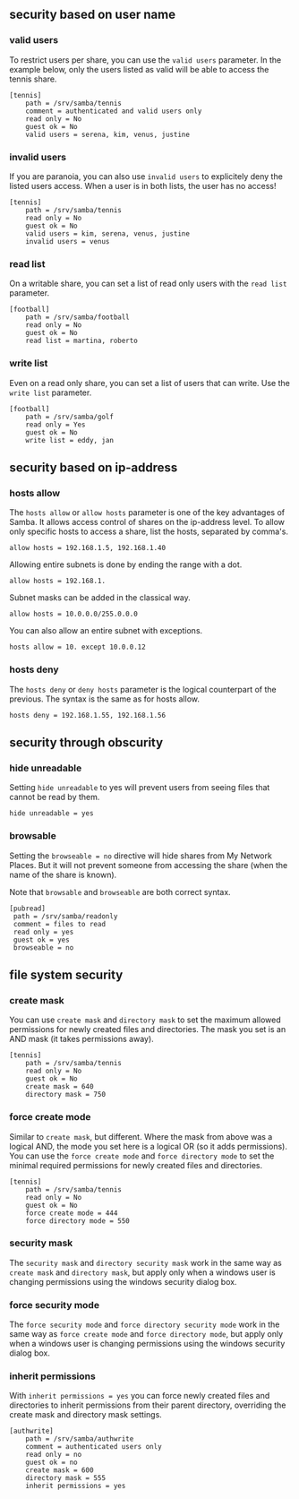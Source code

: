 ## security based on user name

### valid users

To restrict users per share, you can use the `valid users`
parameter. In the example below, only the users listed as valid will be
able to access the tennis share.

    [tennis]
        path = /srv/samba/tennis
        comment = authenticated and valid users only
        read only = No
        guest ok = No
        valid users = serena, kim, venus, justine 

### invalid users

If you are paranoia, you can also use `invalid users` to
explicitely deny the listed users access. When a user is in both lists,
the user has no access!

    [tennis]
        path = /srv/samba/tennis
        read only = No
        guest ok = No
        valid users = kim, serena, venus, justine
        invalid users = venus

### read list

On a writable share, you can set a list of read only users with the
`read list` parameter.

    [football]
        path = /srv/samba/football
        read only = No
        guest ok = No
        read list = martina, roberto

### write list

Even on a read only share, you can set a list of users that can write.
Use the `write list` parameter.

    [football]
        path = /srv/samba/golf
        read only = Yes
        guest ok = No
        write list = eddy, jan

## security based on ip-address

### hosts allow

The `hosts allow` or `allow hosts` parameter
is one of the key advantages of Samba. It allows access control of
shares on the ip-address level. To allow only specific hosts to access a
share, list the hosts, separated by comma's.

    allow hosts = 192.168.1.5, 192.168.1.40

Allowing entire subnets is done by ending the range with a dot.

    allow hosts = 192.168.1.

Subnet masks can be added in the classical way.

    allow hosts = 10.0.0.0/255.0.0.0

You can also allow an entire subnet with exceptions.

    hosts allow = 10. except 10.0.0.12

### hosts deny

The `hosts deny` or `deny hosts` parameter
is the logical counterpart of the previous. The syntax is the same as
for hosts allow.

    hosts deny = 192.168.1.55, 192.168.1.56

## security through obscurity

### hide unreadable

Setting `hide unreadable` to yes will prevent users from
seeing files that cannot be read by them.

    hide unreadable = yes

### browsable

Setting the `browseable = no` directive will hide shares
from My Network Places. But it will not prevent someone from accessing
the share (when the name of the share is known).

Note that `browsable` and `browseable` are both correct
syntax.

    [pubread]
     path = /srv/samba/readonly
     comment = files to read
     read only = yes
     guest ok = yes
     browseable = no

## file system security

### create mask

You can use `create mask` and
`directory mask` to set the maximum allowed permissions
for newly created files and directories. The mask you set is an AND mask
(it takes permissions away).

    [tennis]
        path = /srv/samba/tennis
        read only = No
        guest ok = No
        create mask = 640
        directory mask = 750

### force create mode

Similar to `create mask`, but different. Where the mask from above was a
logical AND, the mode you set here is a logical OR (so it adds
permissions). You can use the `force create mode` and
`force directory mode` to set the minimal required
permissions for newly created files and directories.

    [tennis]
        path = /srv/samba/tennis
        read only = No
        guest ok = No
        force create mode = 444
        force directory mode = 550

### security mask

The `security mask` and
`directory security mask` work in the same way as
`create mask` and `directory mask`, but apply only when a windows user
is changing permissions using the windows security dialog box.

### force security mode

The `force security mode` and
`force directory security mode` work in the same way as
`force create mode` and `force directory mode`, but apply only when a
windows user is changing permissions using the windows security dialog
box.

### inherit permissions

With `inherit permissions = yes` you can force newly created files and
directories to inherit permissions from their parent directory,
overriding the create mask and directory mask settings.

    [authwrite]
        path = /srv/samba/authwrite
        comment = authenticated users only
        read only = no  
        guest ok = no   
        create mask = 600
        directory mask = 555
        inherit permissions = yes

